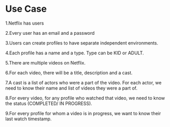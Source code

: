 # **Use Case**

1.Netflix has users

2.Every user has an email and a password

3.Users can create profiles to have separate independent environments.

4.Each profile has a name and a type. Type can be KID or ADULT.

5.There are multiple videos on Netflix.

6.For each video, there will be a title, description and a cast.

7.A cast is a list of actors who were a part of the video. For each actor, we need to know their name and list of videos they were a part of.

8.For every video, for any profile who watched that video, we need to know the status (COMPLETED/ IN PROGRESS).

9.For every profile for whom a video is in progress, we want to know their last watch timestamp.

